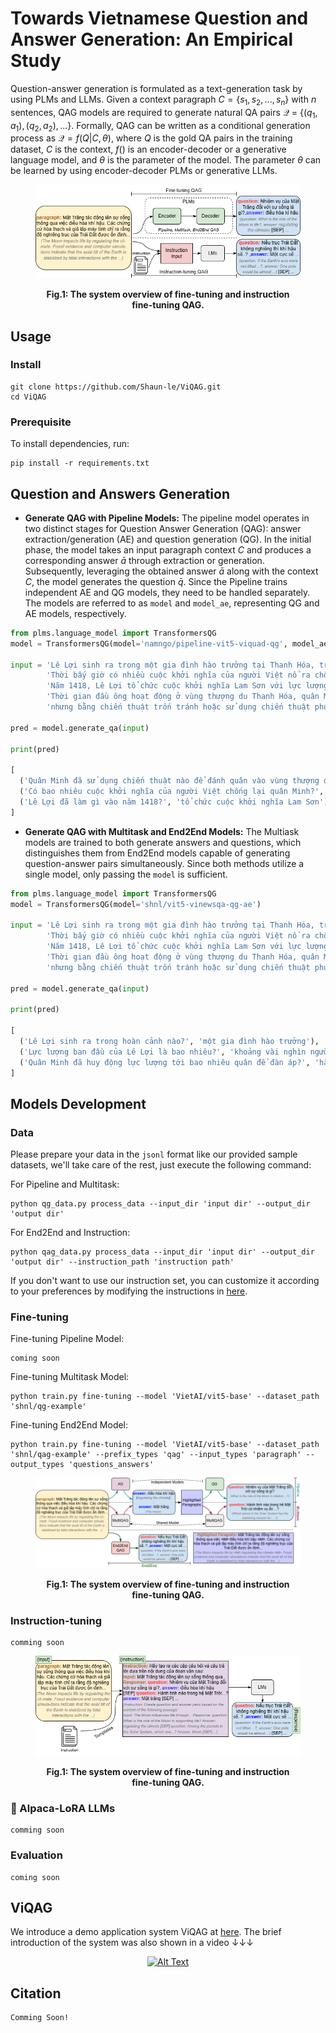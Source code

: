 # Towards Vietnamese Question and Answer Generation: An Empirical Study
Question-answer generation is formulated as a text-generation task by using PLMs and LLMs. Given a context paragraph $C = \{s_{1}, s_{2}, ..., s_{n}\}$ with $\textit{n}$ sentences, QAG models are required to generate natural QA pairs $\mathcal{Q}$ = $\{(q_{1}, a_{1}), (q_{2}, a_{2}), ...\}$. Formally, QAG can be written as a conditional generation process as $\mathcal{Q} = f(Q|C, \theta)$, where $Q$ is the gold QA pairs in the training dataset, $C$ is the context, $f()$ is an encoder-decoder or a generative language model, and $\theta$ is the parameter of the model. The parameter $\theta$ can be learned by using encoder-decoder PLMs or generative LLMs.

<figure>
  <p align="center">
    <img src="assets/overview_system.png" alt="Fig.1">
  </p>
  <p align="center"><strong>Fig.1: The system overview of fine-tuning and instruction fine-tuning QAG.</strong></p>
</figure>

## Usage
### Install
```
git clone https://github.com/Shaun-le/ViQAG.git
cd ViQAG
```
### Prerequisite
To install dependencies, run:
```
pip install -r requirements.txt
```

## Question and Answers Generation
- **Generate QAG with Pipeline Models:** The pipeline model operates in two distinct stages for Question Answer Generation (QAG): answer extraction/generation (AE) and question generation (QG). In the initial phase, the model takes an input paragraph context $C$ and produces a corresponding answer $\bar{a}$ through extraction or generation. Subsequently, leveraging the obtained answer $\bar{a}$ along with the context $C$, the model generates the question $\bar{q}$. Since the Pipeline trains independent AE and QG models, they need to be handled separately. The models are referred to as ```model``` and ```model_ae```, representing QG and AE models, respectively.
```python
from plms.language_model import TransformersQG
model = TransformersQG(model='namngo/pipeline-vit5-viquad-qg', model_ae='namngo/pipeline-vit5-viquad-ae')

input = 'Lê Lợi sinh ra trong một gia đình hào trưởng tại Thanh Hóa, trưởng thành trong thời kỳ Nhà Minh đô hộ nước Việt.' \
        'Thời bấy giờ có nhiều cuộc khởi nghĩa của người Việt nổ ra chống lại quân Minh nhưng đều thất bại.' \
        'Năm 1418, Lê Lợi tổ chức cuộc khởi nghĩa Lam Sơn với lực lượng ban đầu chỉ khoảng vài nghìn người.' \
        'Thời gian đầu ông hoạt động ở vùng thượng du Thanh Hóa, quân Minh đã huy động lực lượng tới hàng vạn quân để đàn áp,' \
        'nhưng bằng chiến thuật trốn tránh hoặc sử dụng chiến thuật phục kích và hòa hoãn, nghĩa quân Lam Sơn đã dần lớn mạnh.'

pred = model.generate_qa(input)

print(pred)

[
  ('Quân Minh đã sử dụng chiến thuật nào để đánh quân vào vùng thượng du Thanh Hóa?','huy động lực lượng tới hàng vạn quân')
  ('Có bao nhiêu cuộc khởi nghĩa của người Việt chống lại quân Minh?', 'nhiều cuộc khởi nghĩa của người Việt nổ ra'),
  ('Lê Lợi đã làm gì vào năm 1418?', 'tổ chức cuộc khởi nghĩa Lam Sơn'),
]
```

- **Generate QAG with Multitask and End2End Models:** The Multiask models are trained to both generate answers and questions, which distinguishes them from End2End models capable of generating question-answer pairs simultaneously. Since both methods utilize a single model, only passing the ```model``` is sufficient.
```python
from plms.language_model import TransformersQG
model = TransformersQG(model='shnl/vit5-vinewsqa-qg-ae')

input = 'Lê Lợi sinh ra trong một gia đình hào trưởng tại Thanh Hóa, trưởng thành trong thời kỳ Nhà Minh đô hộ nước Việt.' \
        'Thời bấy giờ có nhiều cuộc khởi nghĩa của người Việt nổ ra chống lại quân Minh nhưng đều thất bại.' \
        'Năm 1418, Lê Lợi tổ chức cuộc khởi nghĩa Lam Sơn với lực lượng ban đầu chỉ khoảng vài nghìn người.' \
        'Thời gian đầu ông hoạt động ở vùng thượng du Thanh Hóa, quân Minh đã huy động lực lượng tới hàng vạn quân để đàn áp,' \
        'nhưng bằng chiến thuật trốn tránh hoặc sử dụng chiến thuật phục kích và hòa hoãn, nghĩa quân Lam Sơn đã dần lớn mạnh.'

pred = model.generate_qa(input)

print(pred)

[
  ('Lê Lợi sinh ra trong hoàn cảnh nào?', 'một gia đình hào trưởng'),
  ('Lực lượng ban đầu của Lê Lợi là bao nhiêu?', 'khoảng vài nghìn người'),
  ('Quân Minh đã huy động lực lượng tới bao nhiêu quân để đàn áp?', 'hàng vạn quân')
]
```

## Models Development

### Data
Please prepare your data in the `jsonl` format like our provided sample datasets, we'll take care of the rest, just execute the following command:

For Pipeline and Multitask:
```
python qg_data.py process_data --input_dir 'input dir' --output_dir 'output dir'
```
For End2End and Instruction:
```
python qag_data.py process_data --input_dir 'input dir' --output_dir 'output dir' --instruction_path 'instruction path'
```
If you don't want to use our instruction set, you can customize it according to your preferences by modifying the instructions in [here](data/instructions.txt).

### Fine-tuning
Fine-tuning Pipeline Model:
```
coming soon
```
Fine-tuning Multitask Model:
```
python train.py fine-tuning --model 'VietAI/vit5-base' --dataset_path 'shnl/qg-example'
```
Fine-tuning End2End Model:
```
python train.py fine-tuning --model 'VietAI/vit5-base' --dataset_path 'shnl/qag-example' --prefix_types 'qag' --input_types 'paragraph' --output_types 'questions_answers'
```
<figure>
  <p align="center">
    <img src="assets/Fine-tuning.png" alt="Fig.2">
  </p>
  <p align="center"><strong>Fig.1: The system overview of fine-tuning and instruction fine-tuning QAG.</strong></p>
</figure>

### Instruction-tuning
```
comming soon
```
<figure>
  <p align="center">
    <img src="assets/Instruction-tuning.png" alt="Fig.3">
  </p>
  <p align="center"><strong>Fig.1: The system overview of fine-tuning and instruction fine-tuning QAG.</strong></p>
</figure>

### 🦙 Alpaca-LoRA LLMs
```
comming soon
```
### Evaluation
```
coming soon
```
## ViQAG
We introduce a demo application system ViQAG at [here](https://vnqag.000webhostapp.com). The brief introduction of the system was also shown in a video ↓↓↓

<p align="center">
  <a href="https://www.youtube.com/watch?v=hIlQgg7ygQU" onclick="window.open(this.href); return false;"><img src="https://img.youtube.com/vi/hIlQgg7ygQU/0.jpg" alt="Alt Text" /></a>
</p>

## Citation
```
Comming Soon!
```
